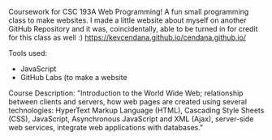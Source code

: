 Coursework for CSC 193A Web Programming! A fun small programming class to make websites. I made a little website about myself on another GitHub Repository and it was, coincidentally, able to be turned in for credit for this class as well :) 
https://kevcendana.github.io/cendana.github.io/

Tools used: 
- JavaScript
- GitHub Labs (to make a website

Course Description: "Introduction to the World Wide Web; relationship between clients and servers, how web pages are created using several technologies: HyperText Markup Language (HTML), Cascading Style Sheets (CSS), JavaScript, Asynchronous JavaScript and XML (Ajax), server-side web services, integrate web applications with databases."
